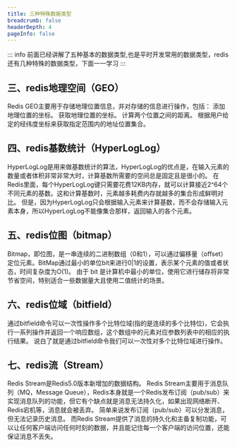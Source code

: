 ```yaml
---
title: 三种特殊数据类型
breadcrumb: false
headerDepth: 4
pageInfo: false
---
```


::: info
前面已经讲解了五种基本的数据类型,也是平时开发常用的数据类型，redis还有几种特殊的数据类型，下面一一学习
:::

## 三、redis地理空间（GEO）
Redis GEO主要用于存储地理位置信息，并对存储的信息进行操作，包括：
添加地理位置的坐标。
获取地理位置的坐标。
计算两个位置之间的距离。
根据用户给定的经纬度坐标来获取指定范围内的地址位置集合。

## 四、redis基数统计（HyperLogLog）
HyperLogLog是用来做基数统计的算法，HyperLogLog的优点是，在输入元素的数量或者体积非常非常大时，计算基数所需要的空间总是固定且是很小的。
在Redis里面，每个HyperLogLog键只需要花费12KB内存，就可以计算接近2^64个不同元素的基数。这和计算基数时，元素越多耗费内存就越多的集合形成鲜明对比。
但是，因为HyperLogLog只会根据输入元素来计算基数，而不会存储输入元素本身，所以HyperLogLog不能像集合那样，返回输入的各个元素。

## 五、redis位图（bitmap）
Bitmap，即位图，是一串连续的二进制数组（0和1），可以通过偏移量（offset）定位元素。BitMap通过最小的单位bit来进行0|1的设置，表示某个元素的值或者状态，时间复杂度为O(1)。
由于 bit 是计算机中最小的单位，使用它进行储存将非常节省空间，特别适合一些数据量大且使用二值统计的场景。

## 六、redis位域（bitfield）
通过bitfield命令可以一次性操作多个比特位域(指的是连续的多个比特位)，它会执行一系列操作并返回一个响应数组，这个数组中的元素对应参数列表中的相应的执行结果。
说白了就是通过bitfield命令我们可以一次性对多个比特位域进行操作。

## 七、redis流（Stream）
Redis Stream是Redis5.0版本新增加的数据结构。
Redis Stream主要用于消息队列（MQ，Message Queue），Redis本身就是一个Redis发布订阅（pub/sub）来实现消息队列的功能，但它有个缺点就是消息无法持久化，如果出现网络断开、Redis宕机等，消息就会被丢弃。
简单来说发布订阅（pub/sub）可以分发消息，但无法记录历史消息。
而Redis Stream提供了消息的持久化和主备复制功能，可以让任何客户端访问任何时刻的数据，并且能记住每一个客户端的访问位置，还能保证消息不丢失。